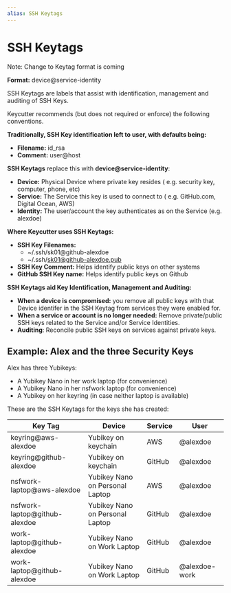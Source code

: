 ```yaml
---
alias: SSH Keytags
---
```

# SSH Keytags

Note: Change to Keytag format is coming

**Format:** device@service-identity

SSH Keytags are labels that assist with identification, management and auditing of SSH Keys.

Keycutter recommends (but does not required or enforce) the following conventions.

**Traditionally, SSH Key identification left to user, with defaults being:**

- **Filename:** id_rsa
- **Comment:** user@host

**SSH Keytags** replace this with **device@service-identity**:

- **Device:** Physical Device where private key resides ( e.g. security key, computer, phone, etc)
- **Service:** The Service this key is used to connect to ( e.g. GitHub.com, Digital Ocean, AWS)
- **Identity:** The user/account the key authenticates as on the Service (e.g. alexdoe)

**Where Keycutter uses SSH Keytags:**

- **SSH Key Filenames:** 
    - ~/.ssh/sk01@github-alexdoe
    - ~/.ssh/sk01@github-alexdoe.pub
- **SSH Key Comment:**  Helps identify public keys on other systems
- **GitHub SSH Key name:** Helps identify public keys on Github

**SSH Keytags aid Key Identification, Management and Auditing:**

- **When a device is compromised:** you remove all public keys with that Device identifer in the SSH Keytag from services they were enabled for.
- **When a service or account is no longer needed:** Remove private/public SSH keys related to the Service and/or Service Identities.
- **Auditing**: Reconcile public SSH keys on services against private keys.

## Example: Alex and the three Security Keys

Alex has three Yubikeys:

- A Yubikey Nano in her work laptop (for convenience)
- A Yubikey Nano in her nsfwork laptop (for convenience)
- A Yubikey on her keyring (in case neither laptop is available)

These are the SSH Keytags for the keys she has created:

| Key Tag                       | Device                          | Service | User          |
| ----------------------------- | ------------------------------- | ------- | ------------- |
| keyring@aws-alexdoe           | Yubikey on keychain             | AWS     | @alexdoe      |
| keyring@github-alexdoe        | Yubikey on keychain             | GitHub  | @alexdoe      |
| nsfwork-laptop@aws-alexdoe    | Yubikey Nano on Personal Laptop | AWS     | @alexdoe      |
| nsfwork-laptop@github-alexdoe | Yubikey Nano on Personal Laptop | GitHub  | @alexdoe      |
| work-laptop@github-alexdoe    | Yubikey Nano on Work Laptop     | GitHub  | @alexdoe      |
| work-laptop@github-alexdoe    | Yubikey Nano on Work Laptop     | GitHub  | @alexdoe-work |

